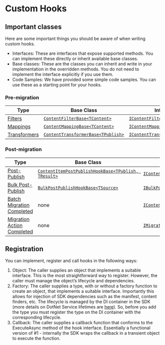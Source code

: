 # Custom Hooks

## Important classes

Here are some important things you should be aware of when writing custom hooks.

- Interfaces: These are interfaces that expose supported methods. You can implement these directly or inherit available base classes.
- Base classes: These are the classes you can inherit and write in your implementation in the overridden methods. You do not need to implement the interface explicitly if you use them.
- Code Samples: We have provided some simple code samples. You can use these as a starting point for your hooks.

### Pre-migration

| Type | Base Class | Interface| Code Samples|
| --- | --- |--- |--|
| [Filters](xref:Tableau.Migration.Engine.Hooks.Filters) | [`ContentFilterBase<TContent>`](xref:Tableau.Migration.Engine.Hooks.Filters.ContentFilterBase`1) |[`IContentFilter<TContent>`](xref:Tableau.Migration.Engine.Hooks.Filters.IContentFilter`1) |[Samples/Hooks/Filters](~/samples/hooks/filters.md) |
|[Mappings](xref:Tableau.Migration.Engine.Hooks.Mappings)| [`ContentMappingBase<TContent>`](xref:Tableau.Migration.Engine.Hooks.Mappings.ContentMappingBase`1) |[`IContentMapping<TContent>`](xref:Tableau.Migration.Engine.Hooks.Mappings.IContentMapping`1)|[Samples/Hooks/Mappings](~/samples/hooks/mappings.md) |
|[Transformers](xref:Tableau.Migration.Engine.Hooks.Transformers) | [`ContentTransformerBase<TPublish>`](xref:Tableau.Migration.Engine.Hooks.Transformers.ContentTransformerBase`1) |[`IContentTransformer<TPublish>`](xref:Tableau.Migration.Engine.Hooks.Transformers.IContentTransformer`1)|[Samples/Hooks/Transformers](~/samples/hooks/transformers.md)|

### Post-migration

| Type | Base Class | Interface| Code Samples|
| --- | --- |--- |--|
|[Post-Publish](xref:Tableau.Migration.Engine.Hooks.PostPublish)|[`ContentItemPostPublishHookBase<TPublish, TResult>`](xref:Tableau.Migration.Engine.Hooks.PostPublish.ContentItemPostPublishHookBase`1) |[`IContentItemPostPublishHook<TContent>`](xref:Tableau.Migration.Engine.Hooks.PostPublish.IContentItemPostPublishHook`2) | [Samples/Hooks/Post-Publish Hooks](~/samples/hooks/post_publish.md)|
|[Bulk Post-Publish](xref:Tableau.Migration.Engine.Hooks.PostPublish)|[`BulkPostPublishHookBase<TSource>`](xref:Tableau.Migration.Engine.Hooks.PostPublish.BulkPostPublishHookBase`1)| [`IBulkPostPublishHook<TSource>`](xref:Tableau.Migration.Engine.Hooks.PostPublish.IBulkPostPublishHook`1)|[Samples/Hooks/Bulk Post-Publish](~/samples/hooks/bulk_post_publish.md)|
|[Batch Migration Completed](xref:Tableau.Migration.Engine.Hooks)| none| [`IContentBatchMigrationCompletedHook<TContent>`](xref:Tableau.Migration.Engine.Hooks.IContentBatchMigrationCompletedHook`1)|[Samples/Hooks/Batch Migration Completed](~/samples/hooks/batch_migration_completed.md)|
|[Migration Action Completed](xref:Tableau.Migration.Engine.Hooks)| none| [`IMigrationActionCompletedHook`](xref:Tableau.Migration.Engine.Hooks.IMigrationActionCompletedHook)|[Samples/Hooks/Batch Migration Completed](~/samples/hooks/migration_completed.md)|

## Registration

You can implement, register and call hooks in the following ways:

1. Object: The caller supplies an object that implements a suitable interface. This is the most straightforward way to register. However, the caller must manage the object’s lifecycle and dependencies.
2. Factory: The caller supplies a type, with or without a factory function to create an object, that implements a suitable interface. Importantly this allows for injection of SDK dependencies such as the manifest, content finders, etc. The lifecycle is managed by the DI container in the SDK (more details on DotNet Service lifetimes are [here](https://learn.microsoft.com/en-us/dotnet/core/extensions/dependency-injection#service-lifetimes)). So, before you add the type you must register the type on the DI container with the corresponding lifecycle.
3. Callback: The caller supplies a callback function that conforms to the ExecuteAsync method of the hook interface. Essentially a functional version of #1 - internally the SDK wraps the callback in a transient object to execute the function.
